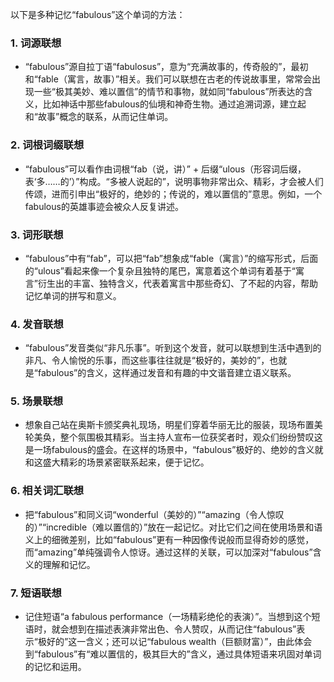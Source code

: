 以下是多种记忆“fabulous”这个单词的方法：
### 1. 词源联想
 - “fabulous”源自拉丁语“fabulosus”，意为“充满故事的，传奇般的”，最初和“fable（寓言，故事）”相关。我们可以联想在古老的传说故事里，常常会出现一些“极其美妙、难以置信”的情节和事物，就如同“fabulous”所表达的含义，比如神话中那些fabulous的仙境和神奇生物。通过追溯词源，建立起和“故事”概念的联系，从而记住单词。
### 2. 词根词缀联想
 - “fabulous”可以看作由词根“fab（说，讲）” + 后缀“ulous（形容词后缀，表‘多……的’）”构成。“多被人说起的”，说明事物非常出众、精彩，才会被人们传颂，进而引申出“极好的，绝妙的；传说的，难以置信的”意思。例如，一个fabulous的英雄事迹会被众人反复讲述。
### 3. 词形联想
 - “fabulous”中有“fab”，可以把“fab”想象成“fable（寓言）”的缩写形式，后面的“ulous”看起来像一个复杂且独特的尾巴，寓意着这个单词有着基于“寓言”衍生出的丰富、独特含义，代表着寓言中那些奇幻、了不起的内容，帮助记忆单词的拼写和意义。
### 4. 发音联想
 - “fabulous”发音类似“非凡乐事”。听到这个发音，就可以联想到生活中遇到的非凡、令人愉悦的乐事，而这些事往往就是“极好的，美妙的”，也就是“fabulous”的含义，这样通过发音和有趣的中文谐音建立语义联系。
### 5. 场景联想
 - 想象自己站在奥斯卡颁奖典礼现场，明星们穿着华丽无比的服装，现场布置美轮美奂，整个氛围极其精彩。当主持人宣布一位获奖者时，观众们纷纷赞叹这是一场fabulous的盛会。在这样的场景中，“fabulous”极好的、绝妙的含义就和这盛大精彩的场景紧密联系起来，便于记忆。
### 6. 相关词汇联想
 - 把“fabulous”和同义词“wonderful（美妙的）”“amazing（令人惊叹的）”“incredible（难以置信的）”放在一起记忆。对比它们之间在使用场景和语义上的细微差别，比如“fabulous”更有一种因像传说般而显得奇妙的感觉，而“amazing”单纯强调令人惊讶。通过这样的关联，可以加深对“fabulous”含义的理解和记忆。
### 7. 短语联想
 - 记住短语“a fabulous performance（一场精彩绝伦的表演）”。当想到这个短语时，就会想到在描述表演非常出色、令人赞叹，从而记住“fabulous”表示“极好的”这一含义；还可以记“fabulous wealth（巨额财富）”，由此体会到“fabulous”有“难以置信的，极其巨大的”含义，通过具体短语来巩固对单词的记忆和运用。 